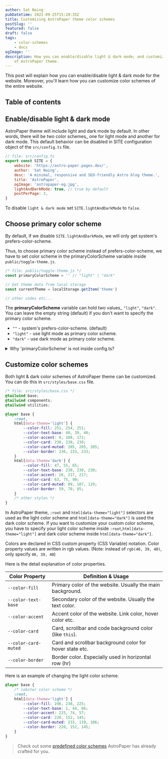 ```yaml
---
author: Sat Naing
pubDatetime: 2022-09-25T15:20:35Z
title: Customizing AstroPaper theme color schemes
postSlug: ''
featured: false
draft: false
tags:
    - color-schemes
    - docs
ogImage: ''
description: How you can enable/disable light & dark mode; and customize color schemes
    of AstroPaper theme.
---
```


This post will explain how you can enable/disable light & dark mode for the website. Moreover, you'll learn how you can customize color schemes of the entire website.

## Table of contents

## Enable/disable light & dark mode

AstroPaper theme will include light and dark mode by default. In other words, there will be two color schemes\_ one for light mode and another for dark mode. This default behavior can be disabled in SITE configuration object of the `src/config.ts` file.

```js
// file: src/config.ts
export const SITE = {
    website: 'https://astro-paper.pages.dev/',
    author: 'Sat Naing',
    desc: 'A minimal, responsive and SEO-friendly Astro blog theme.',
    title: 'AstroPaper',
    ogImage: 'astropaper-og.jpg',
    lightAndDarkMode: true, // true by default
    postPerPage: 3,
}
```

To disable `light & dark mode` set `SITE.lightAndDarkMode` to `false`.

## Choose primary color scheme

By default, if we disable `SITE.lightAndDarkMode`, we will only get system's prefers-color-scheme.

Thus, to choose primary color scheme instead of prefers-color-scheme, we have to set color scheme in the primaryColorScheme variable inside `public/toggle-theme.js`.

```js
/* file: public/toggle-theme.js */
const primaryColorScheme = '' // "light" | "dark"

// Get theme data from local storage
const currentTheme = localStorage.getItem('theme')

// other codes etc...
```

The **primaryColorScheme** variable can hold two values\_ `"light"`, `"dark"`. You can leave the empty string (default) if you don't want to specify the primary color scheme.

-   `""` - system's prefers-color-scheme. (default)
-   `"light"` - use light mode as primary color scheme.
-   `"dark"` - use dark mode as primary color scheme.

<details><summary>Why 'primaryColorScheme' is not inside config.ts?</summary>

> To avoid color flickering on page reload, we have to place the toggle-switch JavaScript codes as early as possible when the page loads. It solves the problem of flickering, but as a trade-off, we cannot use ESM imports anymore.

[Click here](https://docs.astro.build/en/reference/directives-reference/#isinline) to know more about Astro's `is:inline` script.

</details>

## Customize color schemes

Both light & dark color schemes of AstroPaper theme can be customized. You can do this in `src/styles/base.css` file.

```css
/* file: src/styles/base.css */
@tailwind base;
@tailwind components;
@tailwind utilities;

@layer base {
    :root,
    html[data-theme='light'] {
        --color-fill: 251, 254, 251;
        --color-text-base: 40, 39, 40;
        --color-accent: 0, 108, 172;
        --color-card: 230, 230, 230;
        --color-card-muted: 205, 205, 205;
        --color-border: 236, 233, 233;
    }
    html[data-theme='dark'] {
        --color-fill: 47, 55, 65;
        --color-text-base: 230, 230, 230;
        --color-accent: 26, 217, 217;
        --color-card: 63, 75, 90;
        --color-card-muted: 89, 107, 129;
        --color-border: 59, 70, 85;
    }
    /* other styles */
}
```

In AstroPaper theme, `:root` and `html[data-theme="light"]` selectors are used as the light color scheme and `html[data-theme="dark"]` is used the dark color scheme. If you want to customize your custom color scheme, you have to specify your light color scheme inside `:root`,`html[data-theme="light"]` and dark color scheme inside `html[data-theme="dark"]`.

Colors are declared in CSS custom property (CSS Variable) notation. Color property values are written in rgb values. (Note: instead of `rgb(40, 39, 40)`, only specify `40, 39, 40`)

Here is the detail explanation of color properties.

| Color Property       | Definition & Usage                                         |
| -------------------- | ---------------------------------------------------------- |
| `--color-fill`       | Primary color of the website. Usually the main background. |
| `--color-text-base`  | Secondary color of the website. Usually the text color.    |
| `--color-accent`     | Accent color of the website. Link color, hover color etc.  |
| `--color-card`       | Card, scrollbar and code background color (like `this`).   |
| `--color-card-muted` | Card and scrollbar background color for hover state etc.   |
| `--color-border`     | Border color. Especially used in horizontal row (hr)       |

Here is an example of changing the light color scheme.

```css
@layer base {
    /* lobster color scheme */
    :root,
    html[data-theme='light'] {
        --color-fill: 246, 238, 225;
        --color-text-base: 1, 44, 86;
        --color-accent: 225, 74, 57;
        --color-card: 220, 152, 145;
        --color-card-muted: 233, 119, 106;
        --color-border: 220, 152, 145;
    }
}
```

> Check out some [predefined color schemes](https://astro-paper.pages.dev/posts/predefined-color-schemes/) AstroPaper has already crafted for you.
